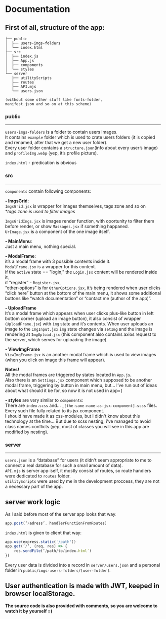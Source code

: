 # Documentation

## First of all, structure of the app:

```
├── public  
│  ├── users-imgs-folders  
│  └── index.html  
├── src  
│  ├── index.js  
│  ├── App.js  
│  ├── components  
│  └── styles  
└── server  
   ├── utilityScripts  
   ├── routes  
   ├── API.mjs  
   └── users.json  

(without some other stuff like fonts-folder,  
manifest.json and so on at this scheme)
```
   
###  public 
---

`users-imgs-folders` is a folder to contain users images.  
It contains `example` folder which is used to crate users folders (it is copied and renamed, after that we get a new user folder).  
Every user folder contains a `structure.json`(info about every user’s image) and `profileImg.webp` (yep, it’s profile picture).
  
`index.html` - predication is obvious

### src
---

`components` contain following components:

**- ImgsGrid**:  
`ImgsGrid.jsx` is wrapper for images themselves, tags zone and so on  
**tags zone is used to filter images*  

`ImgsGridImgs.jsx` is images render function, with oportunity to filter them before render, or show `Massages.jsx` if something happaned.  
`UrImage.jsx` is a component of the one image itself.  

**- MainMenu**:  
Just a main menu, nothing special.  

**- ModalFrame**:  
it’s a modal frame with 3 possible contents inside it.  
`ModalFrame.jsx` is a wrapper for this content.  
if the `active` state == "login," the `Login.jsx` content will be rendered inside it,  
if “register” - `Register.jsx`,  
“other-options” is for `OtherOptions.jsx`, it’s being rendered when user clicks “click here” button at the bottom of the main menu, it shows some additional buttons like “watch documentation” or “contact me (author of the app)”.

**- UploadFrame**  
It’s a modal frame which appears when user clicks plus-like button in left bottom corner (upload an image button), it also consist of wrapper (`UploadFrame.jsx`) with `img` state and it’s contents. When user uploads an image to the `ImgInput.jsx` `img` state changes via `setImg` and the image is rendering at `ImgUpload.jsx` (this component also contains axios request to the server, which serves for uploading the image).

**- ViewImgFrame**  
`ViewImgFrame.jsx` is an another modal frame which is used to view images (when you click on image this frame will appear).

**Notes!**  
All the modal frames are triggered by states located in `App.js`.  
Also there is an `Settings.jsx` component which supposed to be another modal frame, triggering by button in main menu, but… I’ve run out of ideas about what should it be for, so now it is not used in app=(

**- styles**
are very similar to `components`:  
There are `index.scss` and... `_[the-same-name-as-jsx-component].scss` files. Every such file fully related to its jsx component.  
I should have made it as css-modules, but I didn't know about this technology at the time… But due to scss nesting, i've managed to avoid class names conflicts (yep, most of classes you will see in this app are modified by nesting).

### server
---
`users.json` is a “database” for users (it didn't seem appropriate to me to connect a real database for such a small amount of data).  
`API.mjs` is server app iself, it mostly consist of routes, so route handlers were dedicated  to `routes` folder.  
`utilityScripts` were used by me in the development proccess, they are not a necessary part of the app.  

## server work logic
As I said before most of the server app looks that way:
```js
app.post(‘/adress’, handlerFunctionFromRoutes)
```
`index.html` is given to client that way:
```js
app.use(express.static('/path'))
app.get(‘/’, (req, res) => {
    res.sendFile(‘/path/to/index.html’)
})
```
Every user data is divided into a record in `server/users.json` and a personal folder in `public/imgs-users-folders/[user-folder]`.  

User authentication is made with JWT, keeped in browser localStorage.
---
**The source code is also provided with comments, so you are welcome to watch it by yourself =)**
